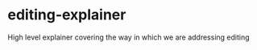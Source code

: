 editing-explainer
=================

High level explainer covering the way in which we are addressing editing
